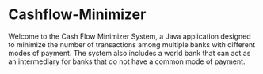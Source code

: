 # Cashflow-Minimizer
Welcome to the Cash Flow Minimizer System, a Java application designed to minimize the number of transactions among multiple banks with different modes of payment. The system also includes a world bank that can act as an intermediary for banks that do not have a common mode of payment.
